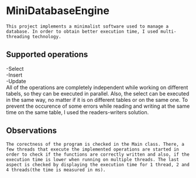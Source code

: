 
# MiniDatabaseEngine
	This project implements a minimalist software used to manage a database. In order to obtain better execution time, I used multi-threading technology.

## Supported operations
-Select <br>
-Insert <br>
-Update <br>
	All of the operations are completely independent while working on different tabels, so they can be executed in parallel. Also, the select can be executed in the same way, no matter if it is on different tables or on the same one. To prevent the occurence of some errors while reading and writing at the same time on the same table, I used the readers-writers solution.


## Observations
	The corectness of the program is checked in the Main class. There, a few threads that execute the implemented operations are started in order to check if the functions are correctly written and also, if the execution time is lower when running on multiple threads. The last aspect is checked by displaying the execution time for 1 thread, 2 and 4 threads(the time is measured in ms).
	
	
